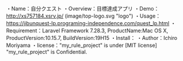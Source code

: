 ・Name：自分クエスト
・Overview：目標達成アプリ
・Demo：http://xs757184.xsrv.jp/
(image/top-logo.svg "logo")
・Usage：https://jibunquest-lp.programing-independence.com/quest_lp.html
・Requirement：Laravel Framework 7.28.3, ProductName:Mac OS X, ProductVersion:10.15.7, BuildVersion:19H15
・Install：
・Author：Ichiro Moriyama
・license："my_rule_project" is under [MIT license]
"my_rule_project" is Confidential.
